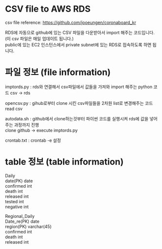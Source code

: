 # CSV file to AWS RDS
csv file reference: https://github.com/jooeungen/coronaboard_kr  

RDS에 자동으로 github에 있는 CSV 파일을 다운받아서 import 해주는 코드입니다. (이 csv 파일은 매일 업데이트 됩니다.)  
public에 있는 EC2 인스턴스에서 private subnet에 있는 RDS로 접속하도록 하면 됩니다.  

# 파일 정보 (file information)
imptords.py : rds와 연결해서 csv파일에서 값들을 가져와 import 해주는 python 코드
csv -> rds  

opencsv.py : gihub로부터 clone 시킨 csv파일들을 2차원 list로 변경해주는 코드
read csv  

autodata.sh : github에서 clone하는것부터 파이썬 코드를 실행시켜 rds에 값을 넣어주는 과정까지 진행  
clone github -> execute imptords.py  

crontab.txt : crontab -e 설정  

# table 정보 (table information)

Daily  
date(PK) date  
confirmed int  
death int  
released int  
tested int  
negative int  

Regional_Daily  
Date_re(PK) date  
region(PK) varchar(45)  
confirmed int  
death int  
released int  

